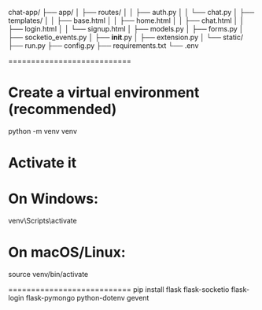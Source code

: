 chat-app/
├── app/
│   ├── routes/
│   │   ├── auth.py
│   │   └── chat.py
│   ├── templates/
│   │   ├── base.html
│   │   ├── home.html
│   │   ├── chat.html
│   │   ├── login.html
│   │   └── signup.html
│   ├── models.py
│   ├── forms.py
│   ├── socketio_events.py
│   ├── __init__.py
│   ├── extension.py
│   └── static/
├── run.py
├── config.py
├── requirements.txt
└── .env

===========================
# Create a virtual environment (recommended)
python -m venv venv

# Activate it
# On Windows:
venv\Scripts\activate

# On macOS/Linux:
source venv/bin/activate

===========================
pip install flask flask-socketio flask-login flask-pymongo python-dotenv gevent
